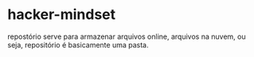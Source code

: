 # hacker-mindset
repostório serve para armazenar arquivos online, arquivos na nuvem,
ou seja, repositório é basicamente uma pasta.

